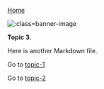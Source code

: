 [Home](README.md)

![](https://raw.githubusercontent.com/paulhibbitts/my-hack-md/main/images/christopher-burns-Kj2SaNHG-hg-unsplash.jpg ':class=banner-image')

**Topic 3**.

Here is another Markdown file.

Go to [topic-1](/topic-1.md)

Go to [topic-2](/my-folder/topic-2.md)
